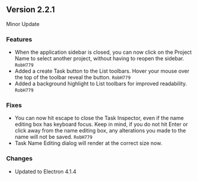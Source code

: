 Version 2.2.1
-------------

Minor Update

### Features ####
- When the application sidebar is closed, you can now click on the Project Name to select another project, without having to reopen the sidebar. `RobH779`
- Added a create Task button to the List toolbars. Hover your mouse over the top of the toolbar reveal the button. `RobH779`
- Added a background highlight to List toolbars for improved readability. `RobH779`

### Fixes ###
- You can now hit escape to close the Task Inspector, even if the name editing box has keyboard focus. Keep in mind, if you do not hit Enter or click away from the name editing box, any alterations you made to the name will not be saved. `RobH779`
- Task Name Editing dialog will render at the correct size now.


### Changes ###
- Updated to Electron 4.1.4
